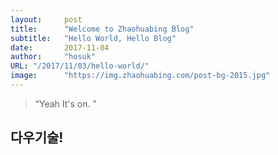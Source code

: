 ```yaml
---
layout:     post 
title:      "Welcome to Zhaohuabing Blog"
subtitle:   "Hello World, Hello Blog"
date:       2017-11-04
author:     "hosuk"
URL: "/2017/11/03/hello-world/"
image:      "https://img.zhaohuabing.com/post-bg-2015.jpg"
---
```


> “Yeah It's on. ”


## 다우기술!
